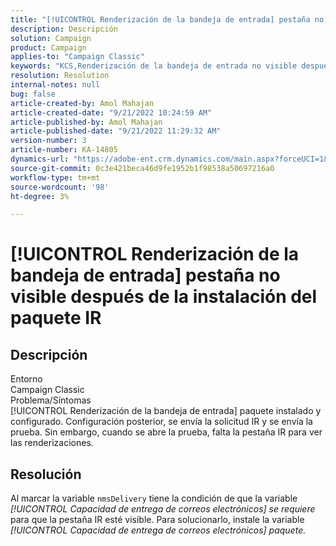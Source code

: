 ```yaml
---
title: "[!UICONTROL Renderización de la bandeja de entrada] pestaña no visible después de la instalación del paquete IR"
description: Descripción
solution: Campaign
product: Campaign
applies-to: "Campaign Classic"
keywords: "KCS,Renderización de la bandeja de entrada no visible después de la instalación del paquete IR"
resolution: Resolution
internal-notes: null
bug: false
article-created-by: Amol Mahajan
article-created-date: "9/21/2022 10:24:59 AM"
article-published-by: Amol Mahajan
article-published-date: "9/21/2022 11:29:32 AM"
version-number: 3
article-number: KA-14805
dynamics-url: "https://adobe-ent.crm.dynamics.com/main.aspx?forceUCI=1&pagetype=entityrecord&etn=knowledgearticle&id=e3c02ba3-9739-ed11-9db1-002248086cae"
source-git-commit: 0c3e421beca46d9fe1952b1f98538a50697216a0
workflow-type: tm+mt
source-wordcount: '98'
ht-degree: 3%

---
```


# [!UICONTROL Renderización de la bandeja de entrada] pestaña no visible después de la instalación del paquete IR

## Descripción

Entorno<br>
Campaign Classic
<br>Problema/Síntomas<br>
[!UICONTROL Renderización de la bandeja de entrada] paquete instalado y configurado. Configuración posterior, se envía la solicitud IR y se envía la prueba. Sin embargo, cuando se abre la prueba, falta la pestaña IR para ver las renderizaciones.


## Resolución


Al marcar la variable ``nmsDelivery`` tiene la condición de que la variable *[!UICONTROL Capacidad de entrega de correos electrónicos]* *se requiere* para que la pestaña IR esté visible. Para solucionarlo, instale la variable *[!UICONTROL Capacidad de entrega de correos electrónicos] paquete.*
